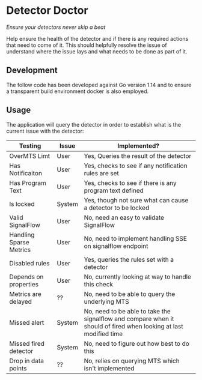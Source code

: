 # Detector Doctor
_Ensure your detectors never skip a beat_  



Help ensure the health of the detector and if there is any required actions that need to come of it.
This should helpfully resolve the issue of understand where the issue lays and what needs to be done 
as part of it.

## Development
 
The follow code has been developed against Go version 1.14 and to ensure a transparent build environment docker is also employed.

## Usage

The application will query the detector in order to establish what is the current issue with the detector:

| Testing                     | Issue  | Implemented?                                                |
|-----------------------------|--------|-------------------------------------------------------------|
| OverMTS Limt                | User   | Yes, Queries the result of the detector                     |
| Has Notificaiton            | User   | Yes, checks to see if any notification rules are set        |
| Has Program Text            | User   | Yes, checks to see if there is any program text defined     |
| Is locked                   | System | Yes, though not sure what can cause a detector to be locked |
| Valid SignalFlow            | User   | No, need an easy to validate SignalFlow                     |
| Handling Sparse Metrics     | User   | No, need to implement handling SSE on signalflow endpoint   |
| Disabled rules              | User   | Yes, queries the rules set with a detector                  |
| Depends on properties       | User   | No, currently looking at way to handle this check           | 
| Metrics are delayed         | ??     | No, need to be able to query the underlying MTS             |
| Missed alert                | System | No, need to be able to take the signalflow and compare when it should of fired when looking at last modified time |
| Missed fired detector       | System | No, need to figure out how best to do this                  |
| Drop in data points         | ??     | No, relies on querying MTS which isn't implemented          |

